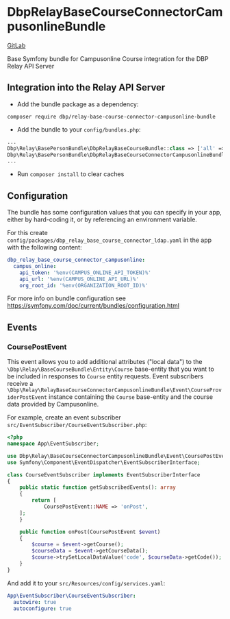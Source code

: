 # DbpRelayBaseCourseConnectorCampusonlineBundle
[GitLab](https://gitlab.tugraz.at/dbp/relay/dbp-relay-base-course-connector-campusonline-bundle)

Base Symfony bundle for Campusonline Course integration for the DBP Relay API Server

## Integration into the Relay API Server

* Add the bundle package as a dependency:

```
composer require dbp/relay-base-course-connector-campusonline-bundle
```

* Add the bundle to your `config/bundles.php`:

```php
...
Dbp\Relay\BasePersonBundle\DbpRelayBaseCourseBundle::class => ['all' => true],
Dbp\Relay\BasePersonBundle\DbpRelayBaseCourseConnectorCampusonlineBundle::class => ['all' => true],
...
```

* Run `composer install` to clear caches

## Configuration

The bundle has some configuration values that you can specify in your
app, either by hard-coding it, or by referencing an environment variable.

For this create `config/packages/dbp_relay_base_course_connector_ldap.yaml` in the app with the following
content:

```yaml
dbp_relay_base_course_connector_campusonline:
  campus_online:
    api_token: '%env(CAMPUS_ONLINE_API_TOKEN)%'
    api_url: '%env(CAMPUS_ONLINE_API_URL)%'
    org_root_id: '%env(ORGANIZATION_ROOT_ID)%'
```

For more info on bundle configuration see
https://symfony.com/doc/current/bundles/configuration.html

## Events

### CoursePostEvent

This event allows you to add additional attributes ("local data") to the `\Dbp\Relay\BaseCourseBundle\Entity\Course` base-entity that you want to be included in responses to `Course` entity requests.
Event subscribers receive a `\Dbp\Relay\RelayBaseCourseConnectorCampusonlineBundle\Event\CourseProviderPostEvent` instance containing the `Course` base-entity and the course data provided by Campusonline.

For example, create an event subscriber `src/EventSubscriber/CourseEventSubscriber.php`:

```php
<?php
namespace App\EventSubscriber;

use Dbp\Relay\BaseCourseConnectorCampusonlineBundle\Event\CoursePostEvent;
use Symfony\Component\EventDispatcher\EventSubscriberInterface;

class CourseEventSubscriber implements EventSubscriberInterface
{
    public static function getSubscribedEvents(): array
    {
        return [
            CoursePostEvent::NAME => 'onPost',
    ];
    }

    public function onPost(CoursePostEvent $event)
    {
        $course = $event->getCourse();
        $courseData = $event->getCourseData();
        $course->trySetLocalDataValue('code', $courseData->getCode());
    }
}
```

And add it to your `src/Resources/config/services.yaml`:

```yaml
App\EventSubscriber\CourseEventSubscriber:
  autowire: true
  autoconfigure: true
```
